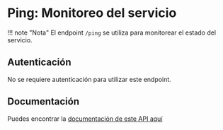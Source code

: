 # Ping: Monitoreo del servicio

!!! note "Nota"
    El endpoint `/ping` se utiliza para monitorear el estado del servicio.

## Autenticación

No se requiere autenticación para utilizar este endpoint.

## Documentación
 Puedes encontrar la [documentación de este API aquí](https://ebinlookup.docs.apiary.io/#reference/monitoreo)
